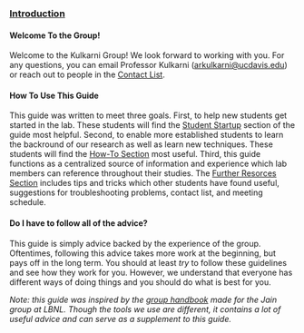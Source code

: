 ### [Introduction](#introduction)

#### Welcome To the Group!

Welcome to the Kulkarni Group! We look forward to working with you. For any questions, you can email Professor Kulkarni (arkulkarni@ucdavis.edu) or reach out to people in the [Contact List](Contact_List.md).

#### How To Use This Guide

This guide was written to meet three goals. First, to help new students get started in the lab. These students will find the [Student Startup](README.md#student-startup) section of the guide most helpful. Second, to enable more established students to learn the backround of our research as well as learn new techniques. These students will find the [How-To Section](README.md#how-to-guides) most useful. Third, this guide functions as a centralized source of information and experience which lab members can reference throughout their studies. The [Further Resorces Section](README.md#further-resources) includes tips and tricks which other students have found useful, suggestions for troubleshooting problems, contact list, and meeting schedule.

#### Do I have to follow all of the advice?

This guide is simply advice backed by the experience of the group. Oftentimes, following this advice takes more work at the beginning, but pays off in the long term. You should at least *try* to follow these guidelines and see how they work for you. However, we understand that everyone has different ways of doing things and you should do what is best for you. 

*Note: this guide was inspired by the [group handbook](https://hackingmaterials.lbl.gov/handbook.pdf) made for the Jain group at LBNL. Though the tools we use are different, it contains a lot of useful advice and can serve as a supplement to this guide.*
